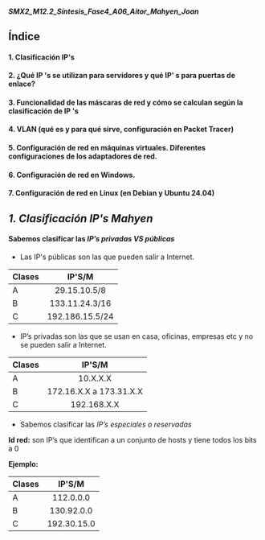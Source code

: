 ##### SMX2_M12.2_Síntesis_Fase4_A06_Aitor_Mahyen_Joan

## Índice

#### 1. Clasificación IP's
#### 2. ¿Qué IP 's se utilizan para servidores y qué IP' s para puertas de enlace?
#### 3. Funcionalidad de las máscaras de red y cómo se calculan según la clasificación de IP 's
#### 4. VLAN (qué es y para qué sirve, configuración en Packet Tracer)
#### 5. Configuración de red en máquinas virtuales. Diferentes configuraciones de los adaptadores de red.
#### 6. Configuración de red en Windows.
#### 7. Configuración de red en Linux (en Debian y Ubuntu 24.04)



## *1. Clasificación IP's Mahyen*

#### Sabemos clasificar las *IP’s privadas VS públicas* 


- Las IP's públicas son las que pueden salir a Internet. 

|Clases |IP'S/M |
|----------|:----------:|
|A |29.15.10.5/8|
|B |133.11.24.3/16|
|C|192.186.15.5/24|


- IP’s privadas son las que se usan en casa, oficinas, empresas etc y no se pueden salir a Internet. 

|Clases |IP'S/M |
|----------|:----------:|
|A |10.X.X.X|
|B |172.16.X.X a 173.31.X.X |
|C|192.168.X.X|


- Sabemos clasificar las *IP’s especiales o reservadas*


**Id red:** son IP’s que identifican a un conjunto de hosts y tiene todos los bits a 0

**Ejemplo:** 

|Clases |IP'S/M |
|----------|:----------:|
|A |112.0.0.0|
|B |130.92.0.0|
|C|192.30.15.0|






